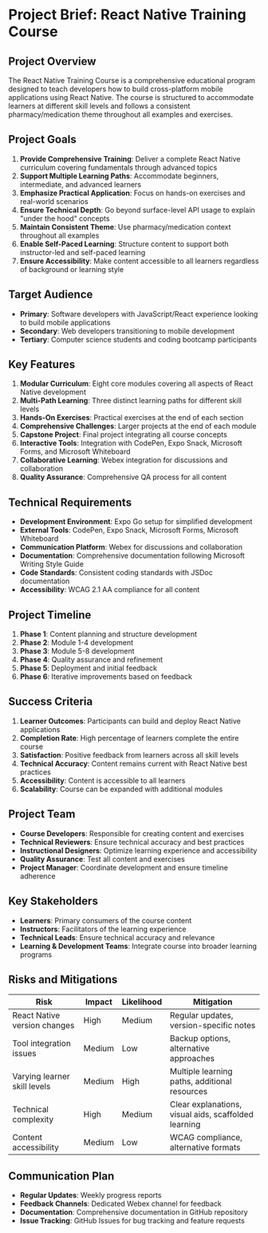 # Project Brief: React Native Training Course

## Project Overview

The React Native Training Course is a comprehensive educational program designed to teach developers how to build cross-platform mobile applications using React Native. The course is structured to accommodate learners at different skill levels and follows a consistent pharmacy/medication theme throughout all examples and exercises.

## Project Goals

1. **Provide Comprehensive Training**: Deliver a complete React Native curriculum covering fundamentals through advanced topics
2. **Support Multiple Learning Paths**: Accommodate beginners, intermediate, and advanced learners
3. **Emphasize Practical Application**: Focus on hands-on exercises and real-world scenarios
4. **Ensure Technical Depth**: Go beyond surface-level API usage to explain "under the hood" concepts
5. **Maintain Consistent Theme**: Use pharmacy/medication context throughout all examples
6. **Enable Self-Paced Learning**: Structure content to support both instructor-led and self-paced learning
7. **Ensure Accessibility**: Make content accessible to all learners regardless of background or learning style

## Target Audience

- **Primary**: Software developers with JavaScript/React experience looking to build mobile applications
- **Secondary**: Web developers transitioning to mobile development
- **Tertiary**: Computer science students and coding bootcamp participants

## Key Features

1. **Modular Curriculum**: Eight core modules covering all aspects of React Native development
2. **Multi-Path Learning**: Three distinct learning paths for different skill levels
3. **Hands-On Exercises**: Practical exercises at the end of each section
4. **Comprehensive Challenges**: Larger projects at the end of each module
5. **Capstone Project**: Final project integrating all course concepts
6. **Interactive Tools**: Integration with CodePen, Expo Snack, Microsoft Forms, and Microsoft Whiteboard
7. **Collaborative Learning**: Webex integration for discussions and collaboration
8. **Quality Assurance**: Comprehensive QA process for all content

## Technical Requirements

- **Development Environment**: Expo Go setup for simplified development
- **External Tools**: CodePen, Expo Snack, Microsoft Forms, Microsoft Whiteboard
- **Communication Platform**: Webex for discussions and collaboration
- **Documentation**: Comprehensive documentation following Microsoft Writing Style Guide
- **Code Standards**: Consistent coding standards with JSDoc documentation
- **Accessibility**: WCAG 2.1 AA compliance for all content

## Project Timeline

1. **Phase 1**: Content planning and structure development
2. **Phase 2**: Module 1-4 development
3. **Phase 3**: Module 5-8 development
4. **Phase 4**: Quality assurance and refinement
5. **Phase 5**: Deployment and initial feedback
6. **Phase 6**: Iterative improvements based on feedback

## Success Criteria

1. **Learner Outcomes**: Participants can build and deploy React Native applications
2. **Completion Rate**: High percentage of learners complete the entire course
3. **Satisfaction**: Positive feedback from learners across all skill levels
4. **Technical Accuracy**: Content remains current with React Native best practices
5. **Accessibility**: Content is accessible to all learners
6. **Scalability**: Course can be expanded with additional modules

## Project Team

- **Course Developers**: Responsible for creating content and exercises
- **Technical Reviewers**: Ensure technical accuracy and best practices
- **Instructional Designers**: Optimize learning experience and accessibility
- **Quality Assurance**: Test all content and exercises
- **Project Manager**: Coordinate development and ensure timeline adherence

## Key Stakeholders

- **Learners**: Primary consumers of the course content
- **Instructors**: Facilitators of the learning experience
- **Technical Leads**: Ensure technical accuracy and relevance
- **Learning & Development Teams**: Integrate course into broader learning programs

## Risks and Mitigations

| Risk | Impact | Likelihood | Mitigation |
|------|--------|------------|------------|
| React Native version changes | High | Medium | Regular updates, version-specific notes |
| Tool integration issues | Medium | Low | Backup options, alternative approaches |
| Varying learner skill levels | Medium | High | Multiple learning paths, additional resources |
| Technical complexity | High | Medium | Clear explanations, visual aids, scaffolded learning |
| Content accessibility | Medium | Low | WCAG compliance, alternative formats |

## Communication Plan

- **Regular Updates**: Weekly progress reports
- **Feedback Channels**: Dedicated Webex channel for feedback
- **Documentation**: Comprehensive documentation in GitHub repository
- **Issue Tracking**: GitHub Issues for bug tracking and feature requests 